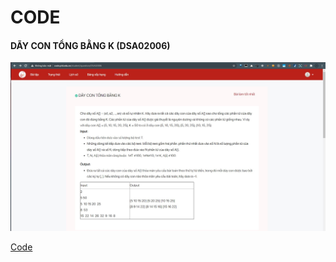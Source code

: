# CODE

#### DÃY CON TỔNG BẰNG K (DSA02006)

![DSA02006](./assets/img/DSA02006.jpg)

[Code](DSA02006.cpp)


